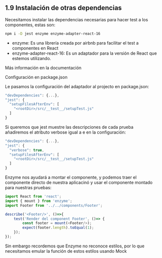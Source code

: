 ## 1.9 Instalación de otras dependencias

Necesitamos instalar las dependencias necesarias para hacer test a los
componentes, estas son:

``` bash
npm i -D jest enzyme enzyme-adapter-react-16
```

-   enzyme: Es una librería creada por airbnb para facilitar el test a
    componentes en React
-   enzyme-adapter-react-16: Es un adaptador para la versión de React
    que estemos utilizando.

Más información en la documentación

Configuración en package.json

Le pasamos la configuración del adaptador al projecto en package.json:

``` javascript
"devDependencies": {...},
"jest": {
  "setupFilesAfterEnv": [
    "<rootDir>/src/__test__/setupTest.js"
  ]
}
```

Si queremos que jest muestre las descripciones de cada prueba añadiremos
el atributo verbose igual a e en la configuración:

``` javascript
"devDependencies": {...},
"jest": {
  "verbose": true,
  "setupFilesAfterEnv": [
    "<rootDir>/src/__test__/setupTest.js"
  ]
}
```

Enzyme nos ayudará a montar el componente, y podemos traer el componente
directo de nuestra aplicacinó y usar el componente montado para nuestras
pruebas:

``` javascript
import React from 'react';
import { mount } from 'enzyme';
import Footer from '../../components/Footer';

describe('<Footer/>', ()=>{
    test('Render del component Footer', ()=> {
        const footer = mount(<Footer/>);
        expect(footer.length).toEqual(1);
    });
});
```

Sin embargo recordemos que Enzyme no reconoce estilos, por lo que
necesitamos emular la función de estos estilos usando Mock

